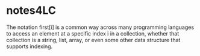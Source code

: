 <!-- 


# Heading 1
## Heading 2
### Heading 3


 -->


# notes4LC

The notation first[i] is a common way across many programming languages to 
access an element at a specific index i in a collection, whether that collection 
is a string, list, array, or even some other data structure that supports indexing.